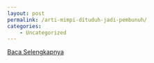 ```yaml
---
layout: post
permalink: /arti-mimpi-dituduh-jadi-pembunuh/
categories:
    - Uncategorized
---
```


[Baca Selengkapnya](/08)